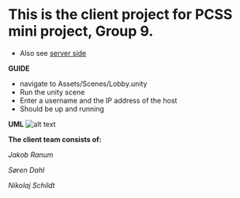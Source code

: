 # This is the client project for PCSS mini project, Group 9.

- Also see [server side](https://github.com/JakobRanum/PCSS_P3_Server)

**GUIDE** 

- navigate to Assets/Scenes/Lobby.unity
- Run the unity scene
- Enter a username and the IP address of the host 
- Should be up and running


**UML**
![alt text](http://i.imgur.com/KvsEi7B.png)

**The client team consists of:**

*Jakob Ranum*

*Søren Dahl* 

*Nikolaj Schildt* 


